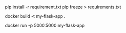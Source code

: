  pip install -r requirement.txt 
pip freeze > requirements.txt
 
docker build -t my-flask-app .

docker run -p 5000:5000 my-flask-app